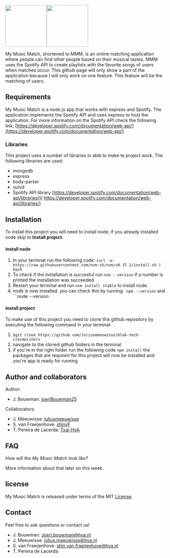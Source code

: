 <img src="https://github.com/joeriBouwman25/CMD-Project-Tech-2021/blob/main/public/images/wiki/mmm%20logo.png" height=130><img src="https://github.com/joeriBouwman25/CMD-Project-Tech-2021/blob/main/public/images/wiki/banner.png" height=130>


My Music Match, shortened to MMM, is an online matching application where people can find other people based on their musical tastes. MMM uses the Spotify API to create playlists with the favorite songs of users when matches occur. This github page will only show a part of the application because I will only work on one feature. This feature will be the matching of users.

## Requirements
 My Music Match is a node.js app that works with express and Spotify. The application implements the Spotify API and uses express to host the application. For more information on the Spotify API check the following link;
[https://developer.spotify.com/documentation/web-api/](https://developer.spotify.com/documentation/web-api/)

### Libraries
This project uses a number of libraries in able to make te project work. The following libraries are used:

* mongodb 
* express
* body-parser
* uuivd
* Spotify API library
[https://developer.spotify.com/documentation/web-api/libraries/](
https://developer.spotify.com/documentation/web-api/libraries/)

## Installation
To install this project you will need to install node, if you already installed node skip to **Install project**.

#### install node
1. In your terminal run the following code:
```curl -o- https://raw.githubusercontent.com/nvm-sh/nvm/v0.37.2/install.sh | bash```
2. To check if the installation is succesful run ```nvm --version``` if a number is printed the installation was succeeded.
3. Restart your terminal and run ```nvm install stable``` to install node.
4. node is now installed. you can check this by running  ``` npm --version``` and ```node --version

#### install project
To make use of this project you need to clone this github repository by executing the following command in your terminal:
1.  ```$git clone https://github.com/Juliusmeeuwisse/blok-tech-crocmeisters``` 
2. navigate to the cloned github folders in the terminal
3. if you're in the right folder run the following code ```npm install``` the packages that are requirert for this project will now be installed and you're app is ready for running

## Author and collaborators
Author:
* J. Bouwman: [joeriBouwman25](https://github.com/joeriBouwman25)

Collaborators:
* J. Meeuwisse: [juliusmeeuwisse](https://github.com/Juliusmeeuwisse)
* S. van Fraeijenhove: [stijnvF](https://github.com/StijnvF)
* T. Pereira de Lacerda: [Txai-HvA](https://github.com/Txai-HvA)

## FAQ

_How will the My Music Match look like?_

More information about that later on this week.

## license

My Music Match is released under terms of the MIT [License](https://github.com/Juliusmeeuwisse/blok-tech-crocmeisters/blob/main/LICENSE).

## Contact

Feel free to ask questions or contact us!

* J. Bouwman: Joeri.bouwman@hva.nl
* J. Meeuwisse: julius.meeuwisse@hva.nl
* S. van Fraeijenhove: stijn.van.fraeijenhove@hva.nl
* T. Pereira de Lacerda: 